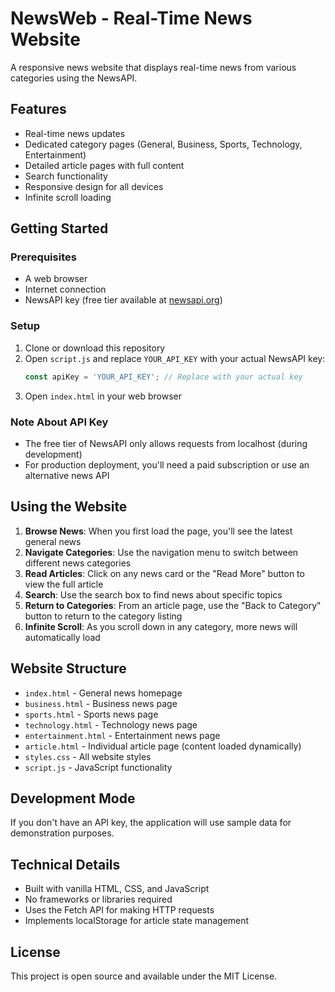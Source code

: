 # NewsWeb - Real-Time News Website

A responsive news website that displays real-time news from various categories using the NewsAPI.

## Features

- Real-time news updates
- Dedicated category pages (General, Business, Sports, Technology, Entertainment)
- Detailed article pages with full content
- Search functionality
- Responsive design for all devices
- Infinite scroll loading

## Getting Started

### Prerequisites

- A web browser
- Internet connection
- NewsAPI key (free tier available at [newsapi.org](https://newsapi.org/))

### Setup

1. Clone or download this repository
2. Open `script.js` and replace `YOUR_API_KEY` with your actual NewsAPI key:
   ```javascript
   const apiKey = 'YOUR_API_KEY'; // Replace with your actual key
   ```
3. Open `index.html` in your web browser

### Note About API Key

- The free tier of NewsAPI only allows requests from localhost (during development)
- For production deployment, you'll need a paid subscription or use an alternative news API

## Using the Website

1. **Browse News**: When you first load the page, you'll see the latest general news
2. **Navigate Categories**: Use the navigation menu to switch between different news categories
3. **Read Articles**: Click on any news card or the "Read More" button to view the full article
4. **Search**: Use the search box to find news about specific topics
5. **Return to Categories**: From an article page, use the "Back to Category" button to return to the category listing
6. **Infinite Scroll**: As you scroll down in any category, more news will automatically load

## Website Structure

- `index.html` - General news homepage
- `business.html` - Business news page
- `sports.html` - Sports news page
- `technology.html` - Technology news page
- `entertainment.html` - Entertainment news page
- `article.html` - Individual article page (content loaded dynamically)
- `styles.css` - All website styles
- `script.js` - JavaScript functionality

## Development Mode

If you don't have an API key, the application will use sample data for demonstration purposes.

## Technical Details

- Built with vanilla HTML, CSS, and JavaScript
- No frameworks or libraries required
- Uses the Fetch API for making HTTP requests
- Implements localStorage for article state management

## License

This project is open source and available under the MIT License. 
